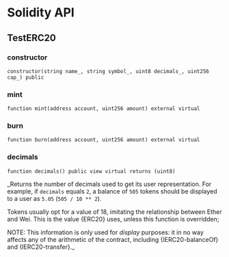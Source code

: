 # Solidity API

## TestERC20

### constructor

```solidity
constructor(string name_, string symbol_, uint8 decimals_, uint256 cap_) public
```

### mint

```solidity
function mint(address account, uint256 amount) external virtual
```

### burn

```solidity
function burn(address account, uint256 amount) external virtual
```

### decimals

```solidity
function decimals() public view virtual returns (uint8)
```

_Returns the number of decimals used to get its user representation.
For example, if `decimals` equals `2`, a balance of `505` tokens should
be displayed to a user as `5.05` (`505 / 10 ** 2`).

Tokens usually opt for a value of 18, imitating the relationship between
Ether and Wei. This is the value {ERC20} uses, unless this function is
overridden;

NOTE: This information is only used for _display_ purposes: it in
no way affects any of the arithmetic of the contract, including
{IERC20-balanceOf} and {IERC20-transfer}._

